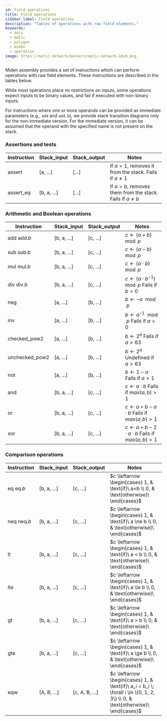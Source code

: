 ```yaml
---
id: field_operations
title: Field operations 
sidebar_label: Field operations
description: "Tables of operations with raw field elements."
keywords:
  - docs
  - matic
  - polygon
  - miden
  - operation
image: https://matic.network/banners/matic-network-16x9.png 
---
```


Miden assembly provides a set of instructions which can perform operations with raw field elements. These instructions are described in the tables below.

While most operations place no restrictions on inputs, some operations expect inputs to be binary values, and fail if executed with non-binary inputs.

For instructions where one or more operands can be provided as immediate parameters (e.g., `add` and `add.b`), we provide stack transition diagrams only for the non-immediate version. For the immediate version, it can be assumed that the operand with the specified name is not present on the stack.

### Assertions and tests

| Instruction      | Stack_input | Stack_output  | Notes                         |
| ---------------- | ----------- | ------------- | ----------------------------- |
| assert           | [a, ...]    | [...]         | If $a = 1$, removes it from the stack.  Fails if $a \ne 1$ |
| assert_eq        | [b, a, ...] | [...]         | If $a = b$, removes them from the stack.  Fails if $a \ne b$ |

### Arithmetic and Boolean operations

| Instruction      | Stack_input | Stack_output  | Notes                         |
| ---------------- | ----------- | ------------- | ----------------------------- |
| add  add.*b* | [b, a, ...] | [c, ...]      | $c \leftarrow (a + b) \mod p$          |
| sub  sub.*b* | [b, a, ...] | [c, ...]      | $c \leftarrow (a - b) \mod p$          |
| mul  mul.*b* | [b, a, ...] | [c, ...]      | $c \leftarrow (a \cdot b) \mod p$      |
| div  div.*b* | [b, a, ...] | [c, ...]      | $c \leftarrow (a \cdot b^{-1}) \mod p$  Fails if $b = 0$ |
| neg              | [a, ...]    | [b, ...]      | $b \leftarrow -a \mod p$               |
| inv              | [a, ...]    | [b, ...]      | $b \leftarrow a^{-1} \mod p$  Fails if $a = 0$ |
| checked_pow2     | [a, ...]    | [b, ...]      | $b \leftarrow 2^a$  Fails if $a > 63$ |
| unchecked_pow2   | [a, ...]    | [b, ...]      | $b \leftarrow 2^a$  Undefined if $a > 63$ |
| not              | [a, ...]    | [b, ...]      | $b \leftarrow 1 - a$  Fails if $a > 1$ |
| and              | [b, a, ...] | [c, ...]      | $c \leftarrow a \cdot b$  Fails if $max(a, b) > 1$ |
| or               | [b, a, ...] | [c, ...]      | $c \leftarrow a + b - a \cdot b$  Fails if $max(a, b) > 1$ |
| xor              | [b, a, ...] | [c, ...]      | $c \leftarrow a + b - 2 \cdot a \cdot b$  Fails if $max(a, b) > 1$ |

### Comparison operations

| Instruction      | Stack_input | Stack_output   | Notes                         |
| ---------------- | ----------- | -------------- | ----------------------------- |
| eq  eq.*b*   | [b, a, ...] | [c, ...]       | $c \leftarrow \begin{cases} 1, & \text{if}\ a=b \\ 0, & \text{otherwise}\ \end{cases}$ |
| neq  neq.*b* | [b, a, ...] | [c, ...]       | $c \leftarrow \begin{cases} 1, & \text{if}\ a \ne b \\ 0, & \text{otherwise}\ \end{cases}$ |
| lt               | [b, a, ...] | [c, ...]       | $c \leftarrow \begin{cases} 1, & \text{if}\ a < b \\ 0, & \text{otherwise}\ \end{cases}$ |
| lte              | [b, a, ...] | [c, ...]       | $c \leftarrow \begin{cases} 1, & \text{if}\ a \le b \\ 0, & \text{otherwise}\ \end{cases}$ |
| gt               | [b, a, ...] | [c, ...]       | $c \leftarrow \begin{cases} 1, & \text{if}\ a > b \\ 0, & \text{otherwise}\ \end{cases}$ |
| gte              | [b, a, ...] | [c, ...]       | $c \leftarrow \begin{cases} 1, & \text{if}\ a \ge b \\ 0, & \text{otherwise}\ \end{cases}$ |
| eqw              | [A, B, ...] | [c, A, B, ...] | $c \leftarrow \begin{cases} 1, & \text{if}\ a_i = b_i \; \forall i \in \{0, 1, 2, 3\} \\ 0, & \text{otherwise}\ \end{cases}$ |



